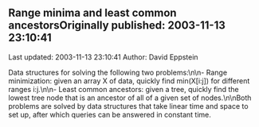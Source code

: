 ## Range minima and least common ancestorsOriginally published: 2003-11-13 23:10:41 
Last updated: 2003-11-13 23:10:41 
Author: David Eppstein 
 
Data structures for solving the following two problems:\n\n- Range minimization: given an array X of data, quickly find min(X[i:j]) for different ranges i:j.\n\n- Least common ancestors: given a tree, quickly find the lowest tree node that is an ancestor of all of a given set of nodes.\n\nBoth problems are solved by data structures that take linear time and space to set up, after which queries can be answered in constant time.
